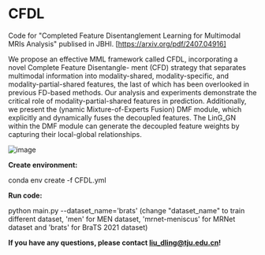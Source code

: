 # CFDL
Code for "Completed Feature Disentanglement Learning for Multimodal MRIs Analysis" publised in JBHI. [https://arxiv.org/pdf/2407.04916]

We propose an effective MML framework called CFDL, incorporating a novel Complete Feature Disentangle-
ment (CFD) strategy that separates multimodal information into modality-shared, modality-specific, and modality-partial-shared features, the last of which
has been overlooked in previous FD-based methods. Our analysis and experiments demonstrate the critical role of modality-partial-shared features in prediction. Additionally, we present the (ynamic Mixture-of-Experts Fusion) DMF module, which explicitly and dynamically fuses the decoupled features. The LinG_GN within the DMF module can generate the decoupled feature weights by capturing their local-global relationships.

![image](https://github.com/user-attachments/assets/476949e5-6ba2-4561-a298-686270664ad3)

**Create environment:**

conda env create -f CFDL.yml

**Run code:**

python main.py --dataset_name='brats' 
(change "dataset_name" to train different dataset, 'men' for MEN dataset,  'mrnet-meniscus' for MRNet dataset and 'brats' for BraTS 2021 dataset)

**If you have any questions, please contact liu_dling@tju.edu.cn!**

